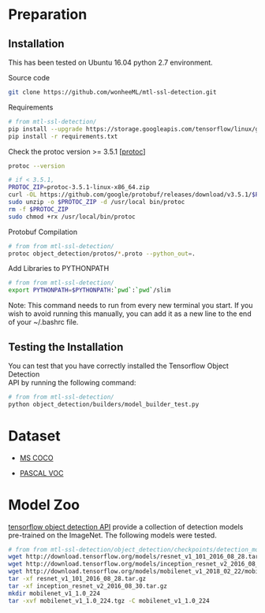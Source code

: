 # Preparation

## Installation
This has been tested on Ubuntu 16.04 python 2.7 environment.

Source code
``` bash
git clone https://github.com/wonheeML/mtl-ssl-detection.git
```

 
Requirements
``` bash
# from mtl-ssl-detection/
pip install --upgrade https://storage.googleapis.com/tensorflow/linux/gpu/tensorflow_gpu-1.7.0-cp27-none-linux_x86_64.whl
pip install -r requirements.txt
```


Check the protoc version >= 3.5.1 [[protoc](http://google.github.io/proto-lens/installing-protoc.html)]
``` bash
protoc --version

# if < 3.5.1,
PROTOC_ZIP=protoc-3.5.1-linux-x86_64.zip
curl -OL https://github.com/google/protobuf/releases/download/v3.5.1/$PROTOC_ZIP
sudo unzip -o $PROTOC_ZIP -d /usr/local bin/protoc
rm -f $PROTOC_ZIP
sudo chmod +rx /usr/local/bin/protoc

```


Protobuf Compilation
``` bash
# from from mtl-ssl-detection/
protoc object_detection/protos/*.proto --python_out=.
```


Add Libraries to PYTHONPATH
``` bash
# from from mtl-ssl-detection/
export PYTHONPATH=$PYTHONPATH:`pwd`:`pwd`/slim
```

Note: This command needs to run from every new terminal you start. If you wish
to avoid running this manually, you can add it as a new line to the end of your
~/.bashrc file.


## Testing the Installation

You can test that you have correctly installed the Tensorflow Object Detection\
API by running the following command:

```bash
# from from mtl-ssl-detection/
python object_detection/builders/model_builder_test.py
```


# Dataset
* <a href='../data/mscoco/README.md'>MS COCO</a><br>

* <a href='../data/voc/README.md'>PASCAL VOC</a><br>


# Model Zoo
[tensorflow object detection API](https://github.com/tensorflow/models/tree/master/research/slim)
provide a collection of detection models pre-trained on the ImageNet.
The following models were tested.

``` bash
# from from mtl-ssl-detection/object_detection/checkpoints/detection_model_zoo/
wget http://download.tensorflow.org/models/resnet_v1_101_2016_08_28.tar.gz
wget http://download.tensorflow.org/models/inception_resnet_v2_2016_08_30.tar.gz
wget http://download.tensorflow.org/models/mobilenet_v1_2018_02_22/mobilenet_v1_1.0_224.tgz
tar -xf resnet_v1_101_2016_08_28.tar.gz
tar -xf inception_resnet_v2_2016_08_30.tar.gz 
mkdir mobilenet_v1_1.0_224
tar -xvf mobilenet_v1_1.0_224.tgz -C mobilenet_v1_1.0_224
```